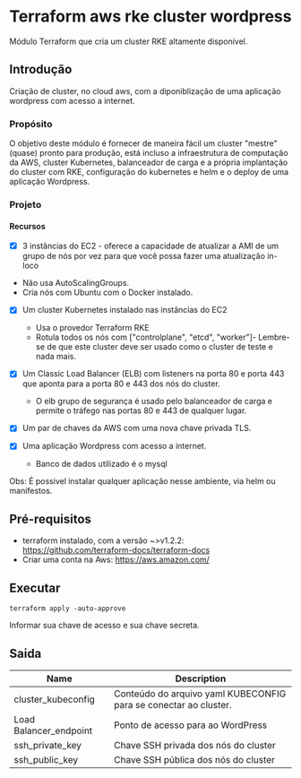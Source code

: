 # Terraform aws rke cluster wordpress

Módulo Terraform que cria um cluster RKE altamente disponível.


## Introdução

Criação de cluster, no cloud aws, com a diponiblização de uma aplicação wordpress com acesso a internet. 

### Propósito

O objetivo deste módulo é fornecer de maneira fácil um cluster "mestre" (quase) pronto para produção, está incluso a infraestrutura de computação da AWS, cluster Kubernetes, balanceador de carga e a própria implantação do cluster com RKE, configuração do kubernetes e helm
e o deploy de uma aplicação Wordpress.

### Projeto

#### Recursos

- [x]  3 instâncias do EC2 - oferece a capacidade de atualizar a AMI de um grupo de nós por vez para que você possa fazer uma atualização in-loco
  - Não usa AutoScalingGroups.
  - Cria nós com Ubuntu com o Docker instalado.

- [x] Um cluster Kubernetes instalado nas instâncias do EC2
  - Usa o provedor Terraform RKE
  - Rotula todos os nós com ["controlplane", "etcd", "worker"]- Lembre-se de que este cluster deve ser usado como o cluster de teste e nada mais.

- [x] Um Classic Load Balancer (ELB) com listeners na porta 80 e porta 443 que aponta para a porta 80 e 443 dos nós do cluster.
    - O elb grupo de segurança é usado pelo balanceador de carga e permite o tráfego nas portas 80 e 443 de qualquer lugar.

- [x] Um par de chaves da AWS com uma nova chave privada TLS.

- [x] Uma aplicação Wordpress com acesso a internet.
  - Banco de dados utilizado é o mysql

Obs: É possivel instalar qualquer aplicação nesse ambiente, via helm ou manifestos.
## Pré-requisitos

- terraform instalado, com a versão  ~>v1.2.2: https://github.com/terraform-docs/terraform-docs
- Criar uma conta na Aws: https://aws.amazon.com/

## Executar 

`
 terraform apply -auto-approve
`

Informar sua chave de acesso e sua chave secreta. 


## Saida

| Name | Description |
|------|-------------|
| cluster\_kubeconfig |Conteúdo do arquivo yaml KUBECONFIG para se conectar ao cluster.  |
| Load Balancer\_endpoint | Ponto de acesso para ao WordPress |
| ssh\_private\_key | Chave SSH privada dos nós do cluster |
| ssh\_public\_key | Chave SSH pública dos nós do cluster |
